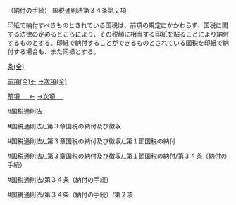 （納付の手続）
国税通則法第３４条第２項

印紙で納付すべきものとされている国税は、前項の規定にかかわらず、国税に関する法律の定めるところにより、その税額に相当する印紙を貼ることにより納付するものとする。印紙で納付することができるものとされている国税を印紙で納付する場合も、また同様とする。

[条(全)](国税通則法＿＿＿＿＿第３４条_.md)

[前項(全)←](国税通則法＿＿＿＿＿第３４条第１項_.md)    [→次項(全)](国税通則法＿＿＿＿＿第３４条第３項_.md)

[前項 　 ←](国税通則法＿＿＿＿＿第３４条第１項.md)    [→次項 　 ](国税通則法＿＿＿＿＿第３４条第３項.md)



#国税通則法

#国税通則法/_第３章国税の納付及び徴収

#国税通則法/_第３章国税の納付及び徴収/_第１節国税の納付

#国税通則法/_第３章国税の納付及び徴収/_第１節国税の納付/第３４条（納付の手続）

#国税通則法/第３４条（納付の手続）

#国税通則法/第３４条（納付の手続）/第２項

